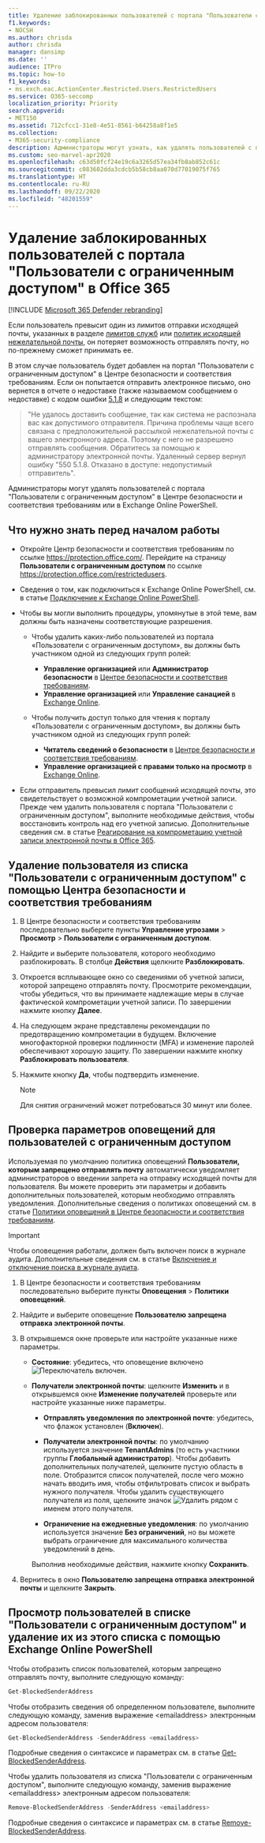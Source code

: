 ```yaml
---
title: Удаление заблокированных пользователей с портала "Пользователи с ограниченным доступом"
f1.keywords:
- NOCSH
ms.author: chrisda
author: chrisda
manager: dansimp
ms.date: ''
audience: ITPro
ms.topic: how-to
f1_keywords:
- ms.exch.eac.ActionCenter.Restricted.Users.RestrictedUsers
ms.service: O365-seccomp
localization_priority: Priority
search.appverid:
- MET150
ms.assetid: 712cfcc1-31e8-4e51-8561-b64258a8f1e5
ms.collection:
- M365-security-compliance
description: Администраторы могут узнать, как удалять пользователей с портала "Пользователи с ограниченным доступом" в Office 365. Пользователи попадают на портал "Пользователи с ограниченным доступом" за отправку исходящей нежелательной почты. Обычно это происходит в результате компрометации учетных записей.
ms.custom: seo-marvel-apr2020
ms.openlocfilehash: c63d50fcf24e19c6a3265d57ea34fb8ab852c61c
ms.sourcegitcommit: c083602dda3cdcb5b58cb8aa070d77019075f765
ms.translationtype: HT
ms.contentlocale: ru-RU
ms.lasthandoff: 09/22/2020
ms.locfileid: "48201559"
---
```

# <a name="remove-blocked-users-from-the-restricted-users-portal-in-office-365"></a>Удаление заблокированных пользователей с портала "Пользователи с ограниченным доступом" в Office 365

[!INCLUDE [Microsoft 365 Defender rebranding](../includes/microsoft-defender-for-office.md)]


Если пользователь превысит один из лимитов отправки исходящей почты, указанных в разделе [лимитов служб](https://docs.microsoft.com/office365/servicedescriptions/exchange-online-service-description/exchange-online-limits#sending-limits-across-office-365-options) или [политик исходящей нежелательной почты](configure-the-outbound-spam-policy.md), он потеряет возможность отправлять почту, но по-прежнему сможет принимать ее.

В этом случае пользователь будет добавлен на портал "Пользователи с ограниченным доступом" в Центре безопасности и соответствия требованиям. Если он попытается отправить электронное письмо, оно вернется в отчете о недоставке (также называемом сообщением о недоставке) с кодом ошибки [5.1.8](https://docs.microsoft.com/Exchange/mail-flow-best-practices/non-delivery-reports-in-exchange-online/fix-error-code-5-1-8-in-exchange-online) и следующим текстом:

> "Не удалось доставить сообщение, так как система не распознала вас как допустимого отправителя. Причина проблемы чаще всего связана с предположительной рассылкой нежелательной почты с вашего электронного адреса. Поэтому с него не разрешено отправлять сообщения.  Обратитесь за помощью к администратору электронной почты. Удаленный сервер вернул ошибку "550 5.1.8. Отказано в доступе: недопустимый отправитель".

Администраторы могут удалять пользователей с портала "Пользователи с ограниченным доступом" в Центре безопасности и соответствия требованиям или в Exchange Online PowerShell.

## <a name="what-do-you-need-to-know-before-you-begin"></a>Что нужно знать перед началом работы

- Откройте Центр безопасности и соответствия требованиям по ссылке <https://protection.office.com/>. Перейдите на страницу **Пользователи с ограниченным доступом** по ссылке <https://protection.office.com/restrictedusers>.

- Сведения о том, как подключиться к Exchange Online PowerShell, см. в статье [Подключение к Exchange Online PowerShell](https://docs.microsoft.com/powershell/exchange/connect-to-exchange-online-powershell).

- Чтобы вы могли выполнить процедуры, упомянутые в этой теме, вам должны быть назначены соответствующие разрешения.

  - Чтобы удалить каких-либо пользователей из портала «Пользователи с ограниченным доступом», вы должны быть участником одной из следующих групп ролей:

    - **Управление организацией** или **Администратор безопасности** в [Центре безопасности и соответствия требованиям](permissions-in-the-security-and-compliance-center.md).
    - **Управление организацией** или **Управление санацией** в [Exchange Online](https://docs.microsoft.com/Exchange/permissions-exo/permissions-exo#role-groups).

  - Чтобы получить доступ только для чтения к порталу «Пользователи с ограниченным доступом», вы должны быть участником одной из следующих групп ролей:

    - **Читатель сведений о безопасности** в [Центре безопасности и соответствия требованиям](permissions-in-the-security-and-compliance-center.md).
    - **Управление организацией с правами только на просмотр** в [Exchange Online](https://docs.microsoft.com/Exchange/permissions-exo/permissions-exo#role-groups).

- Если отправитель превысил лимит сообщений исходящей почты, это свидетельствует о возможной компрометации учетной записи. Прежде чем удалить пользователя с портала "Пользователи с ограниченным доступом", выполните необходимые действия, чтобы восстановить контроль над его учетной записью. Дополнительные сведения см. в статье [Реагирование на компрометацию учетной записи электронной почты в Office 365](responding-to-a-compromised-email-account.md).

## <a name="use-the-security--compliance-center-to-remove-a-user-from-the-restricted-users-list"></a>Удаление пользователя из списка "Пользователи с ограниченным доступом" с помощью Центра безопасности и соответствия требованиям

1. В Центре безопасности и соответствия требованиям последовательно выберите пункты **Управление угрозами** \> **Просмотр** \> **Пользователи с ограниченным доступом**.

2. Найдите и выберите пользователя, которого необходимо разблокировать. В столбце **Действия** щелкните **Разблокировать**.

3. Откроется всплывающее окно со сведениями об учетной записи, которой запрещено отправлять почту. Просмотрите рекомендации, чтобы убедиться, что вы принимаете надлежащие меры в случае фактической компрометации учетной записи. По завершении нажмите кнопку **Далее**.

4. На следующем экране представлены рекомендации по предотвращению компрометации в будущем. Включение многофакторной проверки подлинности (MFA) и изменение паролей обеспечивают хорошую защиту. По завершении нажмите кнопку **Разблокировать пользователя**.

5. Нажмите кнопку **Да**, чтобы подтвердить изменение.

   > [!NOTE]
   > Для снятия ограничений может потребоваться 30 минут или более.

## <a name="verify-the-alert-settings-for-restricted-users"></a>Проверка параметров оповещений для пользователей с ограниченным доступом

Используемая по умолчанию политика оповещений **Пользователи, которым запрещено отправлять почту** автоматически уведомляет администраторов о введении запрета на отправку исходящей почты для пользователя. Вы можете проверить эти параметры и добавить дополнительных пользователей, которым необходимо отправлять уведомления. Дополнительные сведения о политиках оповещений см. в статье [Политики оповещений в Центре безопасности и соответствия требованиям](../../compliance/alert-policies.md).

> [!IMPORTANT]
> Чтобы оповещения работали, должен быть включен поиск в журнале аудита. Дополнительные сведения см. в статье [Включение и отключение поиска в журнале аудита](../../compliance/turn-audit-log-search-on-or-off.md).

1. В Центре безопасности и соответствия требованиям последовательно выберите пункты **Оповещения** \> **Политики оповещений**.

2. Найдите и выберите оповещение **Пользователю запрещена отправка электронной почты**.

3. В открывшемся окне проверьте или настройте указанные ниже параметры.

   - **Состояние**: убедитесь, что оповещение включено ![Переключатель включен](../../media/963dfcd0-1765-4306-bcce-c3008c4406b9.png).

   - **Получатели электронной почты**: щелкните **Изменить** и в открывшемся окне **Изменение получателей** проверьте или настройте указанные ниже параметры.

     - **Отправлять уведомления по электронной почте**: убедитесь, что флажок установлен (**Включен**).

     - **Получатели электронной почты**: по умолчанию используется значение **TenantAdmins** (то есть участники группы **Глобальный администратор**). Чтобы добавить дополнительных получателей, щелкните пустую область в поле. Отобразится список получателей, после чего можно начать вводить имя, чтобы отфильтровать список и выбрать нужного получателя. Чтобы удалить существующего получателя из поля, щелкните значок ![Удалить](../../media/scc-remove-icon.png) рядом с именем этого получателя.

     - **Ограничение на ежедневные уведомления**: по умолчанию используется значение **Без ограничений**, но вы можете выбрать ограничение для максимального количества уведомлений в день.

     Выполнив необходимые действия, нажмите кнопку **Сохранить**.

4. Вернитесь в окно **Пользователю запрещена отправка электронной почты** и щелкните **Закрыть**.

## <a name="use-exchange-online-powershell-to-view-and-remove-users-from-the-restricted-users-list"></a>Просмотр пользователей в списке "Пользователи с ограниченным доступом" и удаление их из этого списка с помощью Exchange Online PowerShell

Чтобы отобразить список пользователей, которым запрещено отправлять почту, выполните следующую команду:

```powershell
Get-BlockedSenderAddress
```

Чтобы отобразить сведения об определенном пользователе, выполните следующую команду, заменив выражение \<emailaddress\> электронным адресом пользователя:

```powershell
Get-BlockedSenderAddress -SenderAddress <emailaddress>
```

Подробные сведения о синтаксисе и параметрах см. в статье [Get-BlockedSenderAddress](https://docs.microsoft.com/powershell/module/exchange/get-blockedsenderaddress).

Чтобы удалить пользователя из списка "Пользователи с ограниченным доступом", выполните следующую команду, заменив выражение \<emailaddress\> электронным адресом пользователя:

```powershell
Remove-BlockedSenderAddress -SenderAddress <emailaddress>
```

Подробные сведения о синтаксисе и параметрах см. в статье [Remove-BlockedSenderAddress](https://docs.microsoft.com/powershell/module/exchange/remove-blockedsenderaddress).
